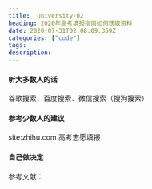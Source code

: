 ```yaml
---
title:  university-02
heading: 2020年高考填报指南如何获取资料
date: 2020-07-31T02:08:09.359Z
categories: ["code"]
tags: 
description: 
---
```


#### 听大多数人的话

谷歌搜索、百度搜索、微信搜索（搜狗搜索）

#### 参考少数人的建议
site:zhihu.com 高考志愿填报

#### 自己做决定

参考文献：


